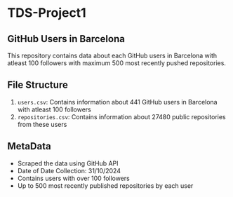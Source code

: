 # TDS-Project1
## GitHub Users in Barcelona

This repository contains data about each GitHub users in Barcelona with atleast 100 followers with maximum 500 most recently pushed repositories.

## File Structure

1. `users.csv`: Contains information about 441 GitHub users in Barcelona with atleast 100 followers
2. `repositories.csv`: Contains information about 27480 public repositories from these users

## MetaData

- Scraped the data using GitHub API
- Date of Date Collection: 31/10/2024
- Contains users with over 100 followers
- Up to 500 most recently published repositories by each user
  
